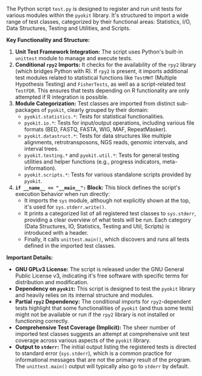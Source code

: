 The Python script `test.py` is designed to register and run unit tests for various modules within the `pyokit` library. It's structured to import a wide range of test classes, categorized by their functional areas: Statistics, I/O, Data Structures, Testing and Utilities, and Scripts.

**Key Functionality and Structure:**

1.  **Unit Test Framework Integration:** The script uses Python's built-in `unittest` module to manage and execute tests.
2.  **Conditional `rpy2` Imports:** It checks for the availability of the `rpy2` library (which bridges Python with R). If `rpy2` is present, it imports additional test modules related to statistical functions like `TestMHT` (Multiple Hypothesis Testing) and `FisherTests`, as well as a script-related test `TestFDR`. This ensures that tests depending on R functionality are only attempted if R integration is possible.
3.  **Module Categorization:** Test classes are imported from distinct sub-packages of `pyokit`, clearly grouped by their domain:
    *   `pyokit.statistics.*`: Tests for statistical functionalities.
    *   `pyokit.io.*`: Tests for input/output operations, including various file formats (BED, FASTQ, FASTA, WIG, MAF, RepeatMasker).
    *   `pyokit.datastruct.*`: Tests for data structures like multiple alignments, retrotransposons, NGS reads, genomic intervals, and interval trees.
    *   `pyokit.testing.*` and `pyokit.util.*`: Tests for general testing utilities and helper functions (e.g., progress indicators, meta-information).
    *   `pyokit.scripts.*`: Tests for various standalone scripts provided by `pyokit`.
4.  **`if __name__ == "__main__":` Block:** This block defines the script's execution behavior when run directly:
    *   It imports the `sys` module, although not explicitly shown at the top, it's used for `sys.stderr.write()`.
    *   It prints a categorized list of all registered test classes to `sys.stderr`, providing a clear overview of what tests will be run. Each category (Data Structures, IO, Statistics, Testing and Util, Scripts) is introduced with a header.
    *   Finally, it calls `unittest.main()`, which discovers and runs all tests defined in the imported test classes.

**Important Details:**

*   **GNU GPLv3 License:** The script is released under the GNU General Public License v3, indicating it's free software with specific terms for distribution and modification.
*   **Dependency on `pyokit`:** This script is designed to test the `pyokit` library and heavily relies on its internal structure and modules.
*   **Partial `rpy2` Dependency:** The conditional imports for `rpy2`-dependent tests highlight that some functionalities of `pyokit` (and thus some tests) might not be available or run if the `rpy2` library is not installed or functioning correctly.
*   **Comprehensive Test Coverage (Implicit):** The sheer number of imported test classes suggests an attempt at comprehensive unit test coverage across various aspects of the `pyokit` library.
*   **Output to `stderr`:** The initial output listing the registered tests is directed to standard error (`sys.stderr`), which is a common practice for informational messages that are not the primary result of the program. The `unittest.main()` output will typically also go to `stderr` by default.